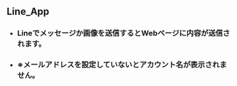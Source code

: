 ## Line_App

 * ###  Lineでメッセージか画像を送信するとWebページに内容が送信されます。

 * ###  ※メールアドレスを設定していないとアカウント名が表示されません。

```js

```
